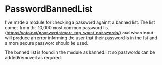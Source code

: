 PasswordBannedList
==================
I've made a module for checking a password against a banned list. The list comes from the 10,000 most common password list (https://xato.net/passwords/more-top-worst-passwords/) and when input will produce an error informing the user that their password is in the list and a more secure password should be used.

The banned list is found in the module as banned.list so passwords can be added/removed as required.
